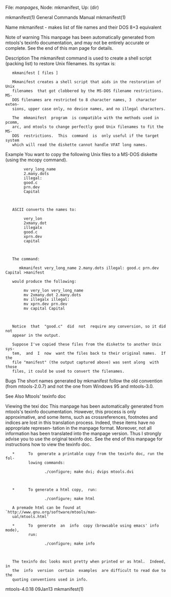 File: *manpages*,  Node: mkmanifest,  Up: (dir)

mkmanifest(1)               General Commands Manual              mkmanifest(1)



Name
       mkmanifest - makes list of file names and their DOS 8+3 equivalent



Note of warning
       This  manpage  has  been  automatically generated from mtools's texinfo
       documentation, and may not be entirely accurate or complete.   See  the
       end of this man page for details.

Description
       The  mkmanifest command is used to create a shell script (packing list)
       to restore Unix filenames. Its syntax is:

       mkmanifest [ files ]

       Mkmanifest creates a shell script that aids in the restoration of  Unix
       filenames  that got clobbered by the MS-DOS filename restrictions.  MS-
       DOS filenames are restricted to 8 character names, 3  character  exten‐
       sions, upper case only, no device names, and no illegal characters.

       The  mkmanifest  program  is compatible with the methods used in pcomm,
       arc, and mtools to change perfectly good Unix filenames to fit the  MS-
       DOS  restrictions.  This  command  is  only useful if the target system
       which will read the diskette cannot handle VFAT long names.

Example
       You want to copy the following Unix files to a MS-DOS  diskette  (using
       the mcopy command).

            very_long_name
            2.many.dots
            illegal:
            good.c
            prn.dev
            Capital



       ASCII converts the names to:

            very_lon
            2xmany.dot
            illegalx
            good.c
            xprn.dev
            capital



       The command:

          mkmanifest very_long_name 2.many.dots illegal: good.c prn.dev Capital >manifest

       would produce the following:

            mv very_lon very_long_name
            mv 2xmany.dot 2.many.dots
            mv illegalx illegal:
            mv xprn.dev prn.dev
            mv capital Capital



       Notice  that  "good.c"  did  not  require any conversion, so it did not
       appear in the output.

       Suppose I've copied these files from the diskette to another Unix  sys‐
       tem,  and  I  now  want the files back to their original names.  If the
       file "manifest" (the output captured above) was sent along  with  those
       files, it could be used to convert the filenames.

Bugs
       The short names generated by mkmanifest follow the old convention (from
       mtools-2.0.7) and not the one from Windows 95 and mtools-3.0.

See Also
       Mtools' texinfo doc

Viewing the texi doc
       This manpage has been automatically  generated  from  mtools's  texinfo
       documentation.  However,  this  process is only approximative, and some
       items, such as crossreferences, footnotes and indices are lost in  this
       translation process.  Indeed, these items have no appropriate represen‐
       tation in the manpage format.  Moreover, not all information  has  been
       translated into the manpage version.  Thus I strongly advise you to use
       the original texinfo doc.  See the end of this manpage for instructions
       how to view the texinfo doc.

       *      To  generate a printable copy from the texinfo doc, run the fol‐
              lowing commands:

                     ./configure; make dvi; dvips mtools.dvi



       *      To generate a html copy,  run:

                     ./configure; make html

       A premade html can be found at `http://www.gnu.org/software/mtools/man‐
       ual/mtools.html'

       *      To  generate  an  info  copy (browsable using emacs' info mode),
              run:

                     ./configure; make info



       The texinfo doc looks most pretty when printed or as html.  Indeed,  in
       the  info  version  certain  examples  are difficult to read due to the
       quoting conventions used in info.

mtools-4.0.18                       09Jan13                      mkmanifest(1)
